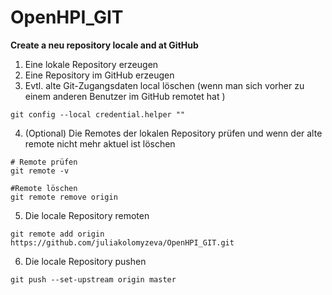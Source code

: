 # OpenHPI_GIT
**Create a neu repository locale and at GitHub**
1. Eine lokale Repository erzeugen
2. Eine Repository im GitHub erzeugen
3. Evtl. alte Git-Zugangsdaten local löschen (wenn man sich vorher zu einem anderen Benutzer im GitHub remotet hat )
```
git config --local credential.helper ""
```
4. (Optional) Die Remotes der lokalen Repository prüfen und wenn der alte remote nicht mehr aktuel ist löschen
```
# Remote prüfen
git remote -v

#Remote löschen
git remote remove origin
```
5. Die locale Repository remoten
```
git remote add origin https://github.com/juliakolomyzeva/OpenHPI_GIT.git
```
6. Die locale Repository pushen
```
git push --set-upstream origin master
```
